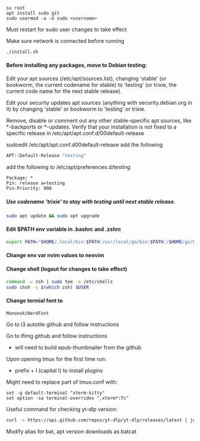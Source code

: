 ```
su root
apt install sudo git
sudo usermod -a -G sudo <username>
```
Must restart for sudo user changes to take effect

Make sure network is connected before running
```sh
./install.sh
```

#### Before installing any packages, move to Debian testing:
Edit your apt sources (/etc/apt/sources.list), changing 'stable' (or bookworm, the current codename for
stable) to 'testing' (or trixie, the current code name for the next stable
release).

Edit your security updates apt sources (anything with security.debian.org in it)
by changing 'stable' or bookworm to 'testing' or trixie.

Remove, disable or comment out any other stable-specific apt sources, like
*-backports or *-updates. Verify that your installation is not fixed to a
specific release in /etc/apt/apt.conf.d/00default-release

sudoedit /etc/apt/apt.conf.d00default-release
add the following
```sh
APT::Default-Release "testing"
```

add the following to /etc/apt/preferences.d/testing
```
Package: *
Pin: release a=testing
Pin-Priority: 900
```

##### Use codename 'trixie' to stay with testing until next stable release.

```sh
sudo apt update && sudo apt upgrade
```


#### Edit $PATH env variable in .bashrc and .zshrc
```sh
export PATH="$HOME/.local/bin:$PATH:/usr/local/go/bin:$PATH:/$HOME/go/bin"
```
#### Change env var nvim values to neovim

#### Change shell (logout for changes to take effect)
```sh
command -v zsh | sudo tee -a /etc/shells
sudo chsh -s $(which zsh) $USER
```
#### Change termial font to
```
MononokiNerdFont
```

Go to i3 autotile github and follow instructions

Go to lfimg github and follow instructions
- will need to build epub-thumbnailer from the github

Upon opening tmux for the first time run:
- prefix + I (capital I) to install plugins

Might need to replace part of tmux.conf with:
```
set -g default-terminal "xterm-kitty"
set option -sa terminal-overrides ",xterm*:Tc"
```

Useful command for checking yt-dlp version:
```sh
curl -s https://api.github.com/repos/yt-dlp/yt-dlp/releases/latest | jq '.["tag_name"]'
```

Modify alias for bat, apt version downloads as batcat



